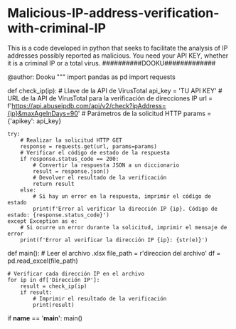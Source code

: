 # Malicious-IP-address-verification-with-criminal-IP
This is a code developed in python that seeks to facilitate the analysis of IP addresses possibly reported as malicious. You need your API KEY, whether it is a criminal IP or a total virus.
##########DOOKU#############

@author: Dooku
"""
import pandas as pd
import requests

def check_ip(ip):
    # Llave de la API de VirusTotal
    api_key = 'TU API KEY'
    # URL de la API de VirusTotal para la verificación de direcciones IP
    url = f'https://api.abuseipdb.com/api/v2/check?ipAddress={ip}&maxAgeInDays=90'
    # Parámetros de la solicitud HTTP
    params = {'apikey': api_key}

    try:
        # Realizar la solicitud HTTP GET
        response = requests.get(url, params=params)
        # Verificar el código de estado de la respuesta
        if response.status_code == 200:
            # Convertir la respuesta JSON a un diccionario
            result = response.json()
            # Devolver el resultado de la verificación
            return result
        else:
            # Si hay un error en la respuesta, imprimir el código de estado
            print(f'Error al verificar la dirección IP {ip}. Código de estado: {response.status_code}')
    except Exception as e:
        # Si ocurre un error durante la solicitud, imprimir el mensaje de error
        print(f'Error al verificar la dirección IP {ip}: {str(e)}')

def main():
    # Leer el archivo .xlsx
    file_path = r'direccion del archivo'
    df = pd.read_excel(file_path)

    # Verificar cada dirección IP en el archivo
    for ip in df['Dirección IP']:
        result = check_ip(ip)
        if result:
            # Imprimir el resultado de la verificación
            print(result)

if __name__ == '__main__':
    main()
